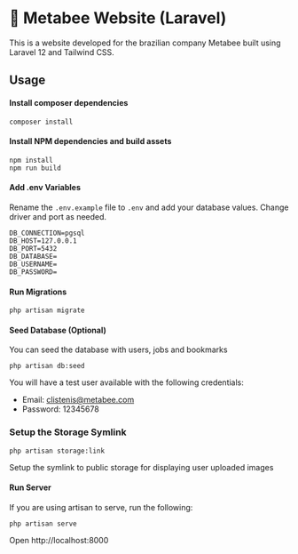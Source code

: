 # :honeybee: Metabee Website (Laravel)

This is a website developed for the brazilian company Metabee built using Laravel 12 and Tailwind CSS.

## Usage

#### Install composer dependencies

```
composer install
```

#### Install NPM dependencies and build assets

```
npm install
npm run build
```

#### Add .env Variables

Rename the `.env.example` file to `.env` and add your database values. Change driver and port as needed.

```
DB_CONNECTION=pgsql
DB_HOST=127.0.0.1
DB_PORT=5432
DB_DATABASE=
DB_USERNAME=
DB_PASSWORD=
```

#### Run Migrations

```
php artisan migrate
```

#### Seed Database (Optional)

You can seed the database with users, jobs and bookmarks

```
php artisan db:seed
```

You will have a test user available with the following credentials:

-   Email: clistenis@metabee.com
-   Password: 12345678


### Setup the Storage Symlink

```
php artisan storage:link 
```

Setup the symlink to public storage for displaying user uploaded images

#### Run Server

If you are using artisan to serve, run the following:

```
php artisan serve
```

Open http://localhost:8000